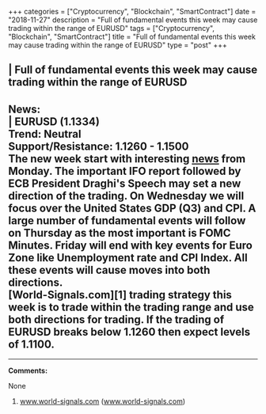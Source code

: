 +++
categories = ["Cryptocurrency", "Blockchain", "SmartContract"]
date = "2018-11-27"
description = "Full of fundamental events this week may cause trading within the range of EURUSD"
tags = ["Cryptocurrency", "Blockchain", "SmartContract"]
title = "Full of fundamental events this week may cause trading within the range of EURUSD"
type = "post"
+++

| **Full of fundamental events this week may cause trading within the
range of EURUSD**  
---  
**News:**  
|  EURUSD (1.1334)  
Trend: Neutral  
Support/Resistance: 1.1260 - 1.1500  
The new week start with interesting [news](https://www.letsplayfx.com/blog/forex-news-website/) from Monday. The important IFO
report followed by ECB President Draghi's Speech may set a new direction
of the trading. On Wednesday we will focus over the United States GDP
(Q3) and CPI. A large number of fundamental events will follow on
Thursday as the most important is FOMC Minutes. Friday will end with key
events for Euro Zone like Unemployment rate and CPI Index. All these
events will cause moves into both directions.  
[World-Signals.com][1] trading strategy this week is to trade within the
trading range and use both directions for trading. If the trading of
EURUSD breaks below 1.1260 then expect levels of 1.1100.  
---  
  
* * *

**Comments:**  
  
None  
  
  

   1. www.world-signals.com (www.world-signals.com)